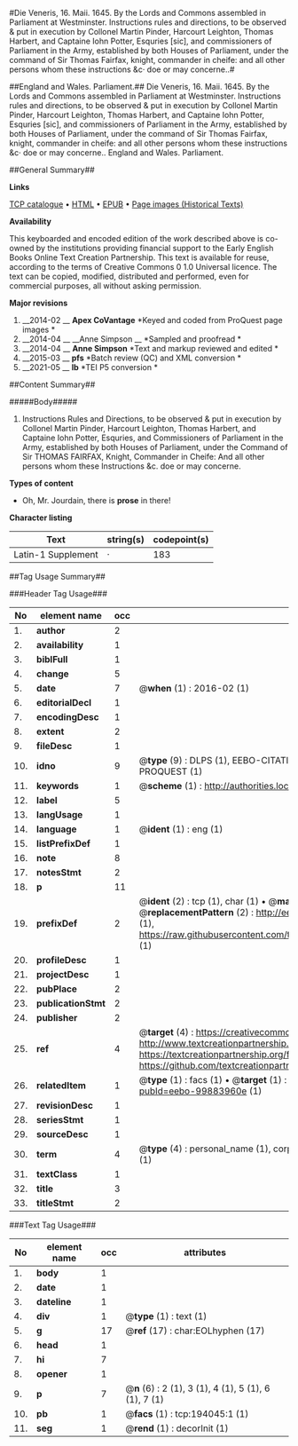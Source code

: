 #Die Veneris, 16. Maii. 1645. By the Lords and Commons assembled in Parliament at Westminster. Instructions rules and directions, to be observed & put in execution by Collonel Martin Pinder, Harcourt Leighton, Thomas Harbert, and Captaine Iohn Potter, Esquries [sic], and commissioners of Parliament in the Army, established by both Houses of Parliament, under the command of Sir Thomas Fairfax, knight, commander in cheife: and all other persons whom these instructions &c· doe or may concerne..#

##England and Wales. Parliament.##
Die Veneris, 16. Maii. 1645. By the Lords and Commons assembled in Parliament at Westminster. Instructions rules and directions, to be observed & put in execution by Collonel Martin Pinder, Harcourt Leighton, Thomas Harbert, and Captaine Iohn Potter, Esquries [sic], and commissioners of Parliament in the Army, established by both Houses of Parliament, under the command of Sir Thomas Fairfax, knight, commander in cheife: and all other persons whom these instructions &c· doe or may concerne..
England and Wales. Parliament.

##General Summary##

**Links**

[TCP catalogue](http://www.ota.ox.ac.uk/tcp/)  • 
[HTML](http://tei.it.ox.ac.uk/tcp/Texts-HTML/free/B22/B22012.html)  • 
[EPUB](http://tei.it.ox.ac.uk/tcp/Texts-EPUB/free/B22/B22012.epub) • 
[Page images (Historical Texts)](https://historicaltexts.jisc.ac.uk/eebo-99883960e)

**Availability**

This keyboarded and encoded edition of the work described above is co-owned by the
    institutions providing financial support to the Early English Books Online Text Creation
    Partnership. This text is available for reuse, according to the terms of  Creative Commons 0 1.0 Universal
    licence. The text can be copied, modified, distributed and performed, even for commercial
    purposes, all without asking permission.

**Major revisions**

1. __2014-02 __ __Apex CoVantage__ *Keyed and coded from ProQuest page images *
1. __2014-04 __ __Anne Simpson __ *Sampled and proofread *
1. __2014-04 __ __Anne Simpson__ *Text and markup reviewed and edited *
1. __2015-03 __ __pfs__ *Batch review (QC) and XML conversion *
1. __2021-05 __ __lb__ *TEI P5 conversion *

##Content Summary##

#####Body#####

1. Instructions Rules and Directions, to be observed & put in execution by Collonel Martin Pinder, Harcourt Leighton, Thomas Harbert, and Captaine Iohn Potter, Esquries, and Commissioners of Parliament in the Army, established by both Houses of Parliament, under the Command of Sir THOMAS FAIRFAX, Knight, Commander in Cheife: And all other persons whom these Instructions &c. doe or may concerne.

**Types of content**

  * Oh, Mr. Jourdain, there is **prose** in there!

**Character listing**


|Text|string(s)|codepoint(s)|
|---|---|---|
|Latin-1 Supplement|·|183|

##Tag Usage Summary##

###Header Tag Usage###

|No|element name|occ|attributes|
|---|---|---|---|
|1.|__author__|2||
|2.|__availability__|1||
|3.|__biblFull__|1||
|4.|__change__|5||
|5.|__date__|7| @__when__ (1) : 2016-02 (1)|
|6.|__editorialDecl__|1||
|7.|__encodingDesc__|1||
|8.|__extent__|2||
|9.|__fileDesc__|1||
|10.|__idno__|9| @__type__ (9) : DLPS (1), EEBO-CITATION (1), VID (1), EEBO-PROQUEST (1), STC (4), PROQUEST (1)|
|11.|__keywords__|1| @__scheme__ (1) : http://authorities.loc.gov/ (1)|
|12.|__label__|5||
|13.|__langUsage__|1||
|14.|__language__|1| @__ident__ (1) : eng (1)|
|15.|__listPrefixDef__|1||
|16.|__note__|8||
|17.|__notesStmt__|2||
|18.|__p__|11||
|19.|__prefixDef__|2| @__ident__ (2) : tcp (1), char (1)  •  @__matchPattern__ (2) : ([0-9\-]+):([0-9IVX]+) (1), (.+) (1)  •  @__replacementPattern__ (2) : http://eebo.chadwyck.com/downloadtiff?vid=$1&page=$2 (1), https://raw.githubusercontent.com/textcreationpartnership/Texts/master/tcpchars.xml#$1 (1)|
|20.|__profileDesc__|1||
|21.|__projectDesc__|1||
|22.|__pubPlace__|2||
|23.|__publicationStmt__|2||
|24.|__publisher__|2||
|25.|__ref__|4| @__target__ (4) : https://creativecommons.org/publicdomain/zero/1.0/ (1), http://www.textcreationpartnership.org/docs/. (1), https://textcreationpartnership.org/faq/#faq05 (1), https://github.com/textcreationpartnership (1)|
|26.|__relatedItem__|1| @__type__ (1) : facs (1)  •  @__target__ (1) : https://data.historicaltexts.jisc.ac.uk/view?pubId=eebo-99883960e (1)|
|27.|__revisionDesc__|1||
|28.|__seriesStmt__|1||
|29.|__sourceDesc__|1||
|30.|__term__|4| @__type__ (4) : personal_name (1), corporate_name (1), topical_term (1), geographic_name (1)|
|31.|__textClass__|1||
|32.|__title__|3||
|33.|__titleStmt__|2||


###Text Tag Usage###

|No|element name|occ|attributes|
|---|---|---|---|
|1.|__body__|1||
|2.|__date__|1||
|3.|__dateline__|1||
|4.|__div__|1| @__type__ (1) : text (1)|
|5.|__g__|17| @__ref__ (17) : char:EOLhyphen (17)|
|6.|__head__|1||
|7.|__hi__|7||
|8.|__opener__|1||
|9.|__p__|7| @__n__ (6) : 2 (1), 3 (1), 4 (1), 5 (1), 6 (1), 7 (1)|
|10.|__pb__|1| @__facs__ (1) : tcp:194045:1 (1)|
|11.|__seg__|1| @__rend__ (1) : decorInit (1)|
